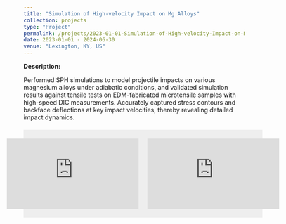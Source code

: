 ```yaml
---
title: "Simulation of High-velocity Impact on Mg Alloys"
collection: projects
type: "Project"
permalink: /projects/2023-01-01-Simulation-of-High-velocity-Impact-on-Mg-Alloys
date: 2023-01-01 - 2024-06-30
venue: "Lexington, KY, US"  
---
```


**Description:**  

Performed SPH simulations to model projectile impacts on various magnesium alloys under adiabatic conditions, and validated simulation results against tensile tests on EDM-fabricated microtensile samples with high-speed DIC measurements. Accurately captured stress contours and backface deflections at key impact velocities, thereby revealing detailed impact dynamics.

<!--<div style="display: flex; gap: 10px; flex-wrap: wrap;">
  <iframe width="560" height="315" src="https://www.youtube.com/embed/Mgilk_iLav4" 
          frameborder="0" 
          allow="accelerometer; autoplay; clipboard-write; encrypted-media; gyroscope; picture-in-picture" 
          allowfullscreen></iframe>
  <iframe width="560" height="315" src="https://www.youtube.com/embed/IUMIIelIUYs" 
          frameborder="0" 
          allow="accelerometer; autoplay; clipboard-write; encrypted-media; gyroscope; picture-in-picture" 
          allowfullscreen></iframe>
</div>-->

<div style="width: 100%; max-width: 1200px; margin: 20px auto; background: #eee; padding: 20px;">
  <div style="display: flex; justify-content: center; gap: 20px;">
    <iframe width="300" height="160" src="https://www.youtube.com/embed/Mgilk_iLav4" 
            frameborder="0" 
            allow="accelerometer; autoplay; clipboard-write; encrypted-media; gyroscope; picture-in-picture" 
            allowfullscreen>
    </iframe>
    <iframe width="300" height="160" src="https://www.youtube.com/embed/IUMIIelIUYs" 
            frameborder="0" 
            allow="accelerometer; autoplay; clipboard-write; encrypted-media; gyroscope; picture-in-picture" 
            allowfullscreen>
    </iframe>
  </div>
</div>





